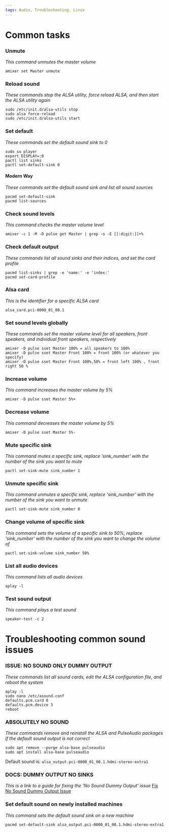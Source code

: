 ```yaml
---
tags: Audio, Troubleshooting, Linux
---
```


# Common tasks

### Unmute
*This command unmutes the master volume*
```
amixer set Master unmute
```

### Reload sound
*These commands stop the ALSA utility, force reload ALSA, and then start the ALSA utility again*
```
sudo /etc/init.d/alsa-utils stop
sudo alsa force-reload
sudo /etc/init.d/alsa-utils start
```

### Set default
*These commands set the default sound sink to 0*
```
sudo su player
export DISPLAY=:0
pactl list sinks
pactl set-default-sink 0
```

#### Modern Way
*These commands set the default sound sink and list all sound sources*
```
pacmd set-default-sink
pacmd list-sources
```

### Check sound levels
*This command checks the master volume level*
```
amixer -c 1 -M -D pulse get Master | grep -o -E [[:digit:]]+%
```

### Check default output
*These commands list all sound sinks and their indices, and set the card profile*
```
pacmd list-sinks | grep -e 'name:' -e 'index:'
pacmd set-card-profile
```

### Alsa card
*This is the identifier for a specific ALSA card*
```
alsa_card.pci-0000_01_00.1
```

### Set sound levels globally
*These commands set the master volume level for all speakers, front speakers, and individual front speakers, respectively*
```
amixer -D pulse sset Master 100% = all speakers to 100%
amixer -D pulse sset Master Front 100% = front 100% (or whatever you specify)
amixer -D pulse sset Master Front 100%,50% = front left 100% , front right 50 %
```

### Increase volume
*This command increases the master volume by 5%*
```
amixer -D pulse sset Master 5%+
```

### Decrease volume
*This command decreases the master volume by 5%*
```
amixer -D pulse sset Master 5%-
```

### Mute specific sink
*This command mutes a specific sink, replace 'sink_number' with the number of the sink you want to mute*
```
pactl set-sink-mute sink_number 1
```

### Unmute specific sink
*This command unmutes a specific sink, replace 'sink_number' with the number of the sink you want to unmute*
```
pactl set-sink-mute sink_number 0
```

### Change volume of specific sink
*This command sets the volume of a specific sink to 50%, replace 'sink_number' with the number of the sink you want to change the volume of*
```
pactl set-sink-volume sink_number 50%
```

### List all audio devices
*This command lists all audio devices*
```
aplay -l
```

### Test sound output
*This command plays a test sound*
```
speaker-test -c 2
```
# Troubleshooting common sound issues

### ISSUE: NO SOUND ONLY DUMMY OUTPUT
*These commands list all sound cards, edit the ALSA configuration file, and reboot the system*
```
aplay -l
sudo nano /etc/asound.conf
defaults.pcm.card 0
defaults.pcm.device 3
reboot
```

### ABSOLUTELY NO SOUND
*These commands remove and reinstall the ALSA and PulseAudio packages if the default sound output is not correct*
```
sudo apt remove --purge alsa-base pulseaudio
sudo apt install alsa-base pulseaudio
```
Default sound is: `alsa_output.pci-0000_01_00.1.hdmi-stereo-extra1`

### DOCS: DUMMY OUTPUT NO SINKS
*This is a link to a guide for fixing the 'No Sound Dummy Output' issue*
[Fix No Sound Dummy Output Issue](https://www.linuxuprising.com/2018/06/fix-no-sound-dummy-output-issue-in.html)

### Set default sound on newly installed machines
*This command sets the default sound sink on a new machine*
```
pacmd set-default-sink alsa_output.pci-0000_01_00.1.hdmi-stereo-extra1
```





